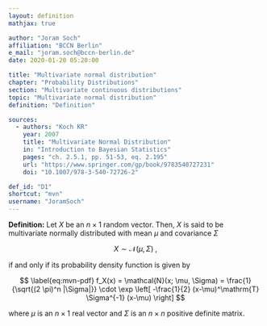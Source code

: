 ```yaml
---
layout: definition
mathjax: true

author: "Joram Soch"
affiliation: "BCCN Berlin"
e_mail: "joram.soch@bccn-berlin.de"
date: 2020-01-20 05:20:00

title: "Multivariate normal distribution"
chapter: "Probability Distributions"
section: "Multivariate continuous distributions"
topic: "Multivariate normal distribution"
definition: "Definition"

sources:
  - authors: "Koch KR"
    year: 2007
    title: "Multivariate Normal Distribution"
    in: "Introduction to Bayesian Statistics"
    pages: "ch. 2.5.1, pp. 51-53, eq. 2.195"
    url: "https://www.springer.com/gp/book/9783540727231"
    doi: "10.1007/978-3-540-72726-2"

def_id: "D1"
shortcut: "mvn"
username: "JoramSoch"
---
```



**Definition:** Let $X$ be an $n \times 1$ random vector. Then, $X$ is said to be multivariate normally distributed with mean $\mu$ and covariance $\Sigma$

$$ \label{eq:mvn}
X \sim \mathcal{N}(\mu, \Sigma) \; ,
$$

if and only if its probability density function is given by

$$ \label{eq:mvn-pdf}
f_X(x) = \mathcal{N}(x; \mu, \Sigma) = \frac{1}{\sqrt{(2 \pi)^n |\Sigma|}} \cdot \exp \left[ -\frac{1}{2} (x-\mu)^\mathrm{T} \Sigma^{-1} (x-\mu) \right]
$$

where $\mu$ is an $n \times 1$ real vector and $\Sigma$ is an $n \times n$ positive definite matrix.